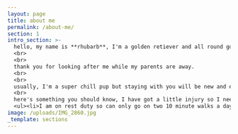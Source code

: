 ```yaml
---
layout: page
title: about me
permalink: /about-me/
section: 1
intro_section: >- 
  hello, my name is **rhubarb**, I'm a golden retiever and all round good girl 
  <br>
  <br>
  thank you for looking after me while my parents are away.
  <br>
  <br>
  usually, I'm a super chill pup but staying with you will be new and exciting.
  <br>
  here's something you should know, I have got a little injury so I need your help...
  <ul><li>I am on rest duty so can only go on two 10 minute walks a day</li><li>please don't let me go up any stairs</li><li>I'm also not allowed to play very much but I can still have cuddles</li></ul>
image: /uploads/IMG_2860.jpg
_template: sections
---
```



